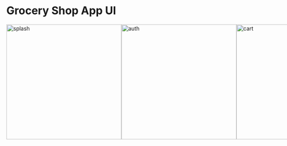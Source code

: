 # Grocery Shop App UI
<div style="display: flex; flex-direction: row;">
<img src="https://i.ibb.co/QJk10df/splash.png" alt="splash" border="0" width="300">
<img src="https://i.ibb.co/6JQ3ccv/auth.png" alt="auth" border="0" width="300">
<img src="https://i.ibb.co/f963nwj/cart.png" alt="cart" border="0" width="300">
<img src="https://i.ibb.co/z4jp1wq/home-1.png" alt="home-1" border="0" width="300">
<img src="https://i.ibb.co/jzS5sNh/home-2.png" alt="home-2" border="0" width="300">
<img src="https://i.ibb.co/mbpsqMx/new-items.png" alt="new-items" border="0" width="300">
</div>
